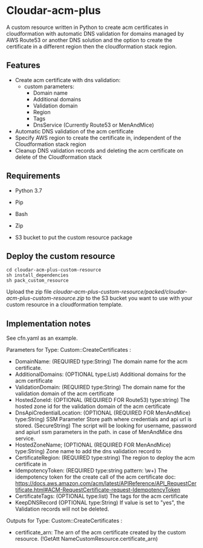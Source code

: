 # Cloudar-acm-plus

A custom resource written in Python to create acm certificates in cloudformation
with automatic DNS validation for domains managed by AWS Route53 or another DNS solution and the option to create the certificate in a different region then the cloudformation stack region.

## Features

- Create acm certificate with dns validation:
    - custom parameters:
        - Domain name
        - Additional domains
        - Validation domain
        - Region
        - Tags
        - DnsService (Currently Route53 or MenAndMice)
- Automatic DNS validation of the acm certificate
- Specify AWS region to create the certificate in, independent of the Cloudformation stack region
- Cleanup DNS validation records and deleting the acm certificate on delete of the Cloudformation stack     
    
## Requirements

- Python 3.7
- Pip
- Bash
- Zip

- S3 bucket to put the custom resource package

## Deploy the custom resource

`cd cloudar-acm-plus-custom-resource`  
`sh install_dependencies`  
`sh pack_custom_resource`

Upload the zip file _cloudar-acm-plus-custom-resource/packed/cloudar-acm-plus-custom-resource.zip_
to the S3 bucket you want to use with your custom resource in a cloudformation template.

## Implementation notes

See cfn.yaml as an example. 

Parameters for Type: Custom::CreateCertificates :
- DomainName: (REQUIRED type:String) The domain name for the acm certificate.
- AdditionalDomains: (OPTIONAL type:List) Additional domains for the acm certificate
- ValidationDomain: (REQUIRED type:String) The domain name for the validation domain of the acm certificate
- HostedZoneId: (OPTIONAL (REQUIRED FOR Route53) type:string) The hosted zone id for the validation domain of the acm certificate
- DnsApiCredentialLocation: (OPTIONAL (REQUIRED FOR MenAndMice) type:String) SSM Parameter Store path where credentials and api url is stored. (SecureString)
  The script will be looking for username, password and apiurl ssm parameters in the path. in case of MenAndMice dns service.
- HostedZoneName; (OPTIONAL (REQUIRED FOR MenAndMice) type:String) Zone name to add the dns validation record to 
- CertificateRegion: (REQUIRED type:string) The region to deploy the acm certificate in
- IdempotencyToken: (REQUIRED type:string pattern: \w+) The idempotency token for the create call of the acm certificate
  doc: https://docs.aws.amazon.com/acm/latest/APIReference/API_RequestCertificate.html#ACM-RequestCertificate-request-IdempotencyToken
- CertificateTags: (OPTIONAL type:list) The tags for the acm certificate
- KeepDNSRecord (OPTIONAL type:String) If value is set to "yes", the Validation records will not be deleted.

Outputs for Type: Custom::CreateCertificates :
- certificate_arn: The arn of the acm certificate created by the custom resource. (!GetAtt NameCustomResource.certificate_arn)